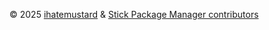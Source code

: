 © 2025 [ihatemustard](https://github.com/ihatemustard) & [Stick Package Manager contributors](https://github.com/Stick-Package-Manager/stick/people)
